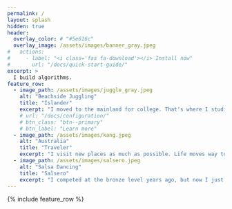 ```yaml
---
permalink: /
layout: splash
hidden: true
header:
  overlay_color: # "#5e616c"
  overlay_image: /assets/images/banner_gray.jpeg
#   actions:
#     - label: "<i class='fas fa-download'></i> Install now"
#       url: "/docs/quick-start-guide/"
excerpt: >
  I build algorithms.
feature_row:
  - image_path: /assets/images/juggle_gray.jpeg
    alt: "Beachside Juggling"
    title: "Islander"
    excerpt: "I moved to the mainland for college. That's where I studied engineering."
    # url: "/docs/configuration/"
    # btn_class: "btn--primary"
    # btn_label: "Learn more"
  - image_path: /assets/images/kang.jpeg
    alt: "Australia"
    title: "Traveler"
    excerpt: "I visit new places as much as possible. Life moves way too fast to do it later." 
  - image_path: /assets/images/salsero.jpeg
    alt: "Salsa Dancing"
    title: "Salsero"
    excerpt: "I competed at the bronze level years ago, but now I just dance at weddings."   
---
```


{% include feature_row %}